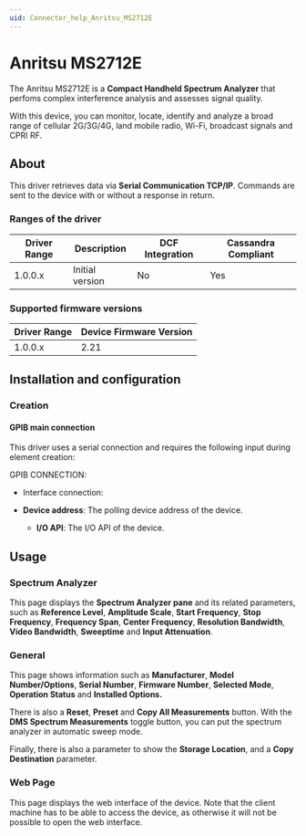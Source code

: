 ```yaml
---
uid: Connector_help_Anritsu_MS2712E
---
```


# Anritsu MS2712E

The Anritsu MS2712E is a **Compact Handheld Spectrum Analyzer** that perfoms complex interference analysis and assesses signal quality.

With this device, you can monitor, locate, identify and analyze a broad range of cellular 2G/3G/4G, land mobile radio, Wi-Fi, broadcast signals and CPRI RF.

## About

This driver retrieves data via **Serial Communication TCP/IP**. Commands are sent to the device with or without a response in return.

### Ranges of the driver

| **Driver Range** | **Description** | **DCF Integration** | **Cassandra Compliant** |
|------------------|-----------------|---------------------|-------------------------|
| 1.0.0.x          | Initial version | No                  | Yes                     |

### Supported firmware versions

| **Driver Range** | **Device Firmware Version** |
|------------------|-----------------------------|
| 1.0.0.x          | 2.21                        |

## Installation and configuration

### Creation

#### GPIB main connection

This driver uses a serial connection and requires the following input during element creation:

GPIB CONNECTION:

- Interface connection:

- **Device address**: The polling device address of the device.
  - **I/O API**: The I/O API of the device.

## Usage

### Spectrum Analyzer

This page displays the **Spectrum Analyzer pane** and its related parameters, such as **Reference Level**, **Amplitude Scale**, **Start Frequency**, **Stop Frequency**, **Frequency Span**, **Center Frequency**, **Resolution Bandwidth**, **Video Bandwidth**, **Sweeptime** and **Input Attenuation**.

### General

This page shows information such as **Manufacturer**, **Model Number/Options**, **Serial Number**, **Firmware Number**, **Selected Mode**, **Operation Status** and **Installed Options.**

There is also a **Reset**, **Preset** and **Copy All Measurements** button. With the **DMS Spectrum Measurements** toggle button, you can put the spectrum analyzer in automatic sweep mode.

Finally, there is also a parameter to show the **Storage Location**, and a **Copy Destination** parameter.

### Web Page

This page displays the web interface of the device. Note that the client machine has to be able to access the device, as otherwise it will not be possible to open the web interface.
